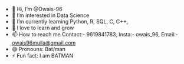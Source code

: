 - 👋 Hi, I’m @Owais-96
- 👀 I’m interested in Data Science
- 🌱 I’m currently learning Python, R, SQL, C, C++, 
- 💞 I love to learn and grow
- 📫 How to reach me Contact:- 9619841783, Insta:- owais_96, Email:- owais96mulla@gmail.com
- 😄 Pronouns: Bat/man
- ⚡ Fun fact: I am BATMAN

<!---
Owais-96/Owais-96 is a ✨ special ✨ repository because its `README.md` (this file) appears on your GitHub profile.
You can click the Preview link to take a look at your changes.
--->
